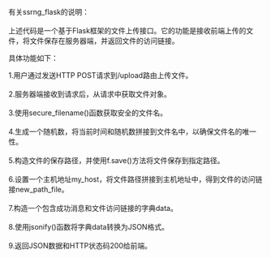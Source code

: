 有关ssrng_flask的说明：<br>  
上述代码是一个基于Flask框架的文件上传接口。它的功能是接收前端上传的文件，将文件保存在服务器端，并返回文件的访问链接。<br>

具体功能如下：<br>

1.用户通过发送HTTP POST请求到/upload路由上传文件。<br>  
2.服务器端接收到请求后，从请求中获取文件对象。<br>  
3.使用secure_filename()函数获取安全的文件名。<br>  
4.生成一个随机数，将当前时间和随机数拼接到文件名中，以确保文件名的唯一性。<br>  
5.构造文件的保存路径，并使用f.save()方法将文件保存到指定路径。<br>  
6.设置一个主机地址my_host，将文件路径拼接到主机地址中，得到文件的访问链接new_path_file。<br>  
7.构造一个包含成功消息和文件访问链接的字典data。<br>  
8.使用jsonify()函数将字典data转换为JSON格式。<br>  
9.返回JSON数据和HTTP状态码200给前端。<br>  
 

